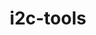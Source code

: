 ---
title: i2c-tools
description:
featured_image: i2c_tools.jpg
weight: 1

# list pages require at least one image to be displayed.
---